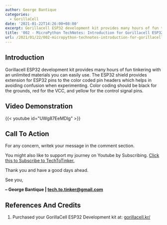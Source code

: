 ```yaml
---
author: George Bantique
categories:
  - GorillaCell
date: '2021-01-22T14:26:00+08:00'
excerpt: Gorillacell ESP32 development kit provides many hours of fun tinkering with an unlimited materials you can easily use. The ESP32 shield provides extension for ESP32 pins to the color coded pin headers which helps in avoiding confusion when experimenting. Color coding should be black for the grounds, red for the VCC, and yellow for the control signal pins.
title: '002 - MicroPython TechNotes: Introduction for Gorillacell ESP32 Dev Kit'
url: /2021/01/22/002-micropython-technotes-introduction-for-gorillacell-esp32-dev-kit/
---
```


## **Introduction**

Gorillacell ESP32 development kit provides many hours of fun tinkering with an unlimited materials you can easily use. The ESP32 shield provides extension for ESP32 pins to the color coded pin headers which helps in avoiding confusion when experimenting. Color coding should be black for the grounds, red for the VCC, and yellow for the control signal pins.

## **Video Demonstration**

{{< youtube id="UWg87EeMDlg" >}}

## **Call To Action**

For any concern, writek your message in the comment section.

You might also like to support my journey on Youtube by Subscribing. [Click this to Subscribe to TechToTinker.](https://www.youtube.com/c/TechToTinker?sub_confirmation=1)

Thank you and have a good days ahead.

See you,

**– George Bantique | tech.to.tinker@gmail.com**

## **References And Credits**

1. Purchased your GorillaCell ESP32 Development kit at: 
[gorillacell.kr/](http://gorillacell.kr/)

